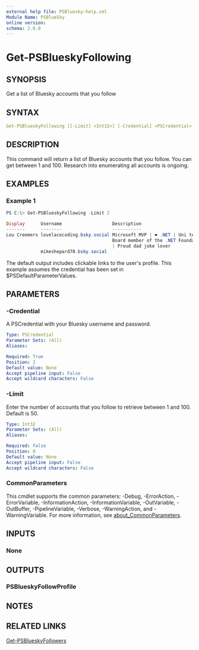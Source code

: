 ```yaml
---
external help file: PSBluesky-help.xml
Module Name: PSBlueSky
online version:
schema: 2.0.0
---
```


# Get-PSBlueskyFollowing

## SYNOPSIS

Get a list of Bluesky accounts that you follow

## SYNTAX

```yaml
Get-PSBlueskyFollowing [[-Limit] <Int32>] [-Credential] <PSCredential> [<CommonParameters>]
```

## DESCRIPTION

This command will return a list of Bluesky accounts that you follow. You can get between 1 and 100. Research into enumerating all accounts is ongoing.

## EXAMPLES

### Example 1

```powershell
PS C:\> Get-PSBlueskyFollowing -Limit 2

Display      Username                   Description
-------      --------                   -----------
Lou Creemers lovelacecoding.bsky.social Microsoft MVP | ❤️ .NET | Uni teacher |
                                        Board member of the .NET Foundation 💜
                                        | Proud dad joke lover
             mikeshepard70.bsky.social

```

The default output includes clickable links to the user's profile. This example assumes the credential has been set in $PSDefaultParameterValues.

## PARAMETERS

### -Credential

A PSCredential with your Bluesky username and password.

```yaml
Type: PSCredential
Parameter Sets: (All)
Aliases:

Required: True
Position: 2
Default value: None
Accept pipeline input: False
Accept wildcard characters: False
```

### -Limit

Enter the number of accounts that you follow to retrieve between 1 and 100.
Default is 50.

```yaml
Type: Int32
Parameter Sets: (All)
Aliases:

Required: False
Position: 0
Default value: None
Accept pipeline input: False
Accept wildcard characters: False
```

### CommonParameters

This cmdlet supports the common parameters: -Debug, -ErrorAction, -ErrorVariable, -InformationAction, -InformationVariable, -OutVariable, -OutBuffer, -PipelineVariable, -Verbose, -WarningAction, and -WarningVariable. For more information, see [about_CommonParameters](http://go.microsoft.com/fwlink/?LinkID=113216).

## INPUTS

### None

## OUTPUTS

### PSBlueskyFollowProfile

## NOTES

## RELATED LINKS

[Get-PSBlueskyFollowers](Get-PSBlueskyFollowers.md)

